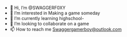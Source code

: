 - 👋 Hi, I’m @SWAGGERF0XY
- 👀 I’m interested in Making a game someday
- 🌱 I’m currently learning highschool-
- 💞️ I’m looking to collaborate on a game 
- 📫 How to reach me Swaggergamerboy@outlook.com

<!---
SWAGGERF0XY/SWAGGERF0XY is a ✨ special ✨ repository because its `README.md` (this file) appears on your GitHub profile.
You can click the Preview link to take a look at your changes.
--->
